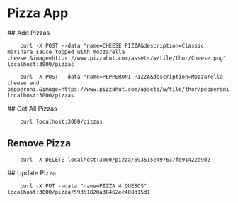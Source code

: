 # Pizza App

## Add Pizzas

```
	curl -X POST --data "name=CHEESE PIZZA&description=Classic marinara sauce topped with mozzarella cheese.&image=https://www.pizzahut.com/assets/w/tile/thor/Cheese.png" localhost:3000/pizzas

	curl -X POST --data "name=PEPPERONI PIZZA&description=Mozzarella cheese and pepperoni.&image=https://www.pizzahut.com/assets/w/tile/thor/pepperoni.png" localhost:3000/pizzas

```

## Get All Pizzas 

```
	curl localhost:3000/pizzas
```


## Remove Pizza

```
	curl -X DELETE localhost:3000/pizza/593515e497637fe91422a9d2
```

## Update Pizza

```
	curl -X PUT --data "name=PIZZA 4 QUESOS" localhost:3000/pizza/59351820a38462ec408d15d1
```


